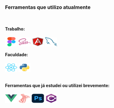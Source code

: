<h3>Ferramentas que utilizo atualmente</h3>
<div style="display: inline-block"><br> 
  <h4>Trabalho:</h4>
    <img align="center" alt="Figma" title="Figma" height="30" width="40" src="https://github.com/devicons/devicon/blob/master/icons/figma/figma-original.svg">
    <img align="center" alt="Sass" title="Sass" height="30" width="40" src="https://github.com/devicons/devicon/blob/master/icons/sass/sass-original.svg">
    <img align="center" alt="Angular" title="Angular" height="30" width="40" src="https://github.com/devicons/devicon/blob/master/icons/angularjs/angularjs-original.svg">
    <img align="center" alt="MySQL" title="MySQL" height="30" width="40" src="https://github.com/devicons/devicon/blob/master/icons/mysql/mysql-original.svg">
  <h4>Faculdade:</h4>
    <img align="center" alt="React" title="React" height="30" width="40" src="https://github.com/devicons/devicon/blob/master/icons/react/react-original.svg">
    <img align="center" alt="Python" title="Python" height="30" width="40" src="https://github.com/devicons/devicon/blob/master/icons/python/python-original.svg">
</div>
<div style="display: inline-block"><br>    
  <h4>Ferramentas que já estudei ou utilizei brevemente:</h4>
    <img align="center" alt="Vue.js" title="Vue.js" height="30" width="40" src="https://github.com/devicons/devicon/blob/master/icons/vuejs/vuejs-original.svg">    
    <img align="center" alt="SQL Server" title="SQL Server" height="30" width="40" src="https://github.com/devicons/devicon/blob/master/icons/microsoftsqlserver/microsoftsqlserver-plain.svg">
    <img align="center" alt="Photoshop" title="Photoshop" height="30" width="40" src="https://github.com/devicons/devicon/blob/master/icons/photoshop/photoshop-original.svg">  
    <img align="center" alt="C#" title="C#" height="30" width="40" src="https://github.com/devicons/devicon/blob/master/icons/csharp/csharp-original.svg">
</div>
